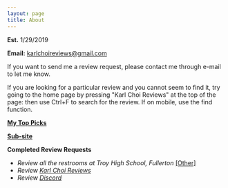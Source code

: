 ```yaml
---
layout: page
title: About
---
```


**Est.** 1/29/2019

**Email:** karlchoireviews@gmail.com

If you want to send me a review request, please contact me through e-mail to let me know. 

If you are looking for a particular review and you cannot seem to find it, try going to the home page by pressing "Karl Choi Reviews" at the top of the page: then use Ctrl+F to search for the review. If on mobile, use the find function.

**[My Top Picks](https://sites.google.com/view/kcrpicks/home)** 

**[Sub-site](https://kcxreviews.wordpress.com/)** 

**Completed Review Requests**

- *Review all the restrooms at Troy High School, Fullerton* [[Other]](https://karlcxu.github.io/KarlChoiReviews/Other.html)
- *Review [Karl Choi Reviews](https://karlcxu.github.io/KarlChoiReviews/2019/01/29/Kcxreviews.html)*
- *Review [Discord](https://karlcxu.github.io/KarlChoiReviews/2015/05/13/Discord.html)*

<script id="mcjs">!function(c,h,i,m,p){m=c.createElement(h),p=c.getElementsByTagName(h)[0],m.async=1,m.src=i,p.parentNode.insertBefore(m,p)}(document,"script","https://chimpstatic.com/mcjs-connected/js/users/57e991a89f11dfb502e97ce84/1de8a82a555c4a042450d21d1.js");</script>
